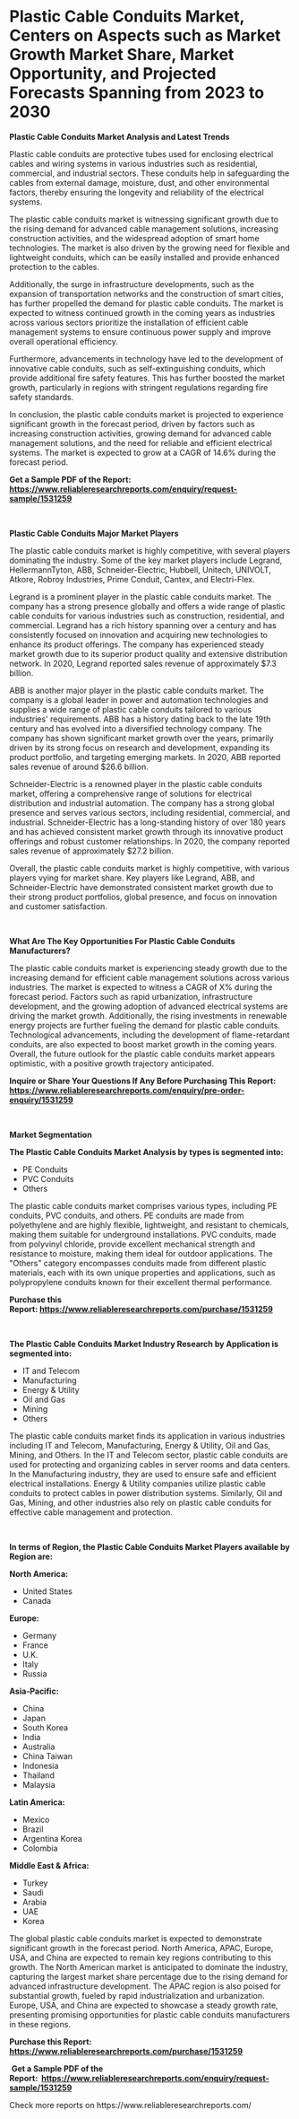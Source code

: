 <p><h1>Plastic Cable Conduits Market, Centers on Aspects such as Market Growth Market Share, Market Opportunity, and Projected Forecasts Spanning from 2023 to 2030</h1></p><p><strong>Plastic Cable Conduits Market Analysis and Latest Trends</strong></p>
<p><p>Plastic cable conduits are protective tubes used for enclosing electrical cables and wiring systems in various industries such as residential, commercial, and industrial sectors. These conduits help in safeguarding the cables from external damage, moisture, dust, and other environmental factors, thereby ensuring the longevity and reliability of the electrical systems.</p><p>The plastic cable conduits market is witnessing significant growth due to the rising demand for advanced cable management solutions, increasing construction activities, and the widespread adoption of smart home technologies. The market is also driven by the growing need for flexible and lightweight conduits, which can be easily installed and provide enhanced protection to the cables.</p><p>Additionally, the surge in infrastructure developments, such as the expansion of transportation networks and the construction of smart cities, has further propelled the demand for plastic cable conduits. The market is expected to witness continued growth in the coming years as industries across various sectors prioritize the installation of efficient cable management systems to ensure continuous power supply and improve overall operational efficiency.</p><p>Furthermore, advancements in technology have led to the development of innovative cable conduits, such as self-extinguishing conduits, which provide additional fire safety features. This has further boosted the market growth, particularly in regions with stringent regulations regarding fire safety standards.</p><p>In conclusion, the plastic cable conduits market is projected to experience significant growth in the forecast period, driven by factors such as increasing construction activities, growing demand for advanced cable management solutions, and the need for reliable and efficient electrical systems. The market is expected to grow at a CAGR of 14.6% during the forecast period.</p></p>
<p><strong>Get a Sample PDF of the Report:&nbsp; <a href="https://www.reliableresearchreports.com/enquiry/request-sample/1531259">https://www.reliableresearchreports.com/enquiry/request-sample/1531259</a></strong></p>
<p>&nbsp;</p>
<p><strong>Plastic Cable Conduits Major Market Players</strong></p>
<p><p>The plastic cable conduits market is highly competitive, with several players dominating the industry. Some of the key market players include Legrand, HellermannTyton, ABB, Schneider-Electric, Hubbell, Unitech, UNIVOLT, Atkore, Robroy Industries, Prime Conduit, Cantex, and Electri-Flex.</p><p>Legrand is a prominent player in the plastic cable conduits market. The company has a strong presence globally and offers a wide range of plastic cable conduits for various industries such as construction, residential, and commercial. Legrand has a rich history spanning over a century and has consistently focused on innovation and acquiring new technologies to enhance its product offerings. The company has experienced steady market growth due to its superior product quality and extensive distribution network. In 2020, Legrand reported sales revenue of approximately $7.3 billion.</p><p>ABB is another major player in the plastic cable conduits market. The company is a global leader in power and automation technologies and supplies a wide range of plastic cable conduits tailored to various industries' requirements. ABB has a history dating back to the late 19th century and has evolved into a diversified technology company. The company has shown significant market growth over the years, primarily driven by its strong focus on research and development, expanding its product portfolio, and targeting emerging markets. In 2020, ABB reported sales revenue of around $26.6 billion.</p><p>Schneider-Electric is a renowned player in the plastic cable conduits market, offering a comprehensive range of solutions for electrical distribution and industrial automation. The company has a strong global presence and serves various sectors, including residential, commercial, and industrial. Schneider-Electric has a long-standing history of over 180 years and has achieved consistent market growth through its innovative product offerings and robust customer relationships. In 2020, the company reported sales revenue of approximately $27.2 billion.</p><p>Overall, the plastic cable conduits market is highly competitive, with various players vying for market share. Key players like Legrand, ABB, and Schneider-Electric have demonstrated consistent market growth due to their strong product portfolios, global presence, and focus on innovation and customer satisfaction.</p></p>
<p>&nbsp;</p>
<p><strong>What Are The Key Opportunities For Plastic Cable Conduits Manufacturers?</strong></p>
<p><p>The plastic cable conduits market is experiencing steady growth due to the increasing demand for efficient cable management solutions across various industries. The market is expected to witness a CAGR of X% during the forecast period. Factors such as rapid urbanization, infrastructure development, and the growing adoption of advanced electrical systems are driving the market growth. Additionally, the rising investments in renewable energy projects are further fueling the demand for plastic cable conduits. Technological advancements, including the development of flame-retardant conduits, are also expected to boost market growth in the coming years. Overall, the future outlook for the plastic cable conduits market appears optimistic, with a positive growth trajectory anticipated.</p></p>
<p><strong>Inquire or Share Your Questions If Any Before Purchasing This Report: <a href="https://www.reliableresearchreports.com/enquiry/pre-order-enquiry/1531259">https://www.reliableresearchreports.com/enquiry/pre-order-enquiry/1531259</a></strong></p>
<p>&nbsp;</p>
<p><strong>Market Segmentation</strong></p>
<p><strong>The Plastic Cable Conduits Market Analysis by types is segmented into:</strong></p>
<p><ul><li>PE Conduits</li><li>PVC Conduits</li><li>Others</li></ul></p>
<p><p>The plastic cable conduits market comprises various types, including PE conduits, PVC conduits, and others. PE conduits are made from polyethylene and are highly flexible, lightweight, and resistant to chemicals, making them suitable for underground installations. PVC conduits, made from polyvinyl chloride, provide excellent mechanical strength and resistance to moisture, making them ideal for outdoor applications. The "Others" category encompasses conduits made from different plastic materials, each with its own unique properties and applications, such as polypropylene conduits known for their excellent thermal performance.</p></p>
<p><strong>Purchase this Report:&nbsp;<a href="https://www.reliableresearchreports.com/purchase/1531259">https://www.reliableresearchreports.com/purchase/1531259</a></strong></p>
<p>&nbsp;</p>
<p><strong>The Plastic Cable Conduits Market Industry Research by Application is segmented into:</strong></p>
<p><ul><li>IT and Telecom</li><li>Manufacturing</li><li>Energy & Utility</li><li>Oil and Gas</li><li>Mining</li><li>Others</li></ul></p>
<p><p>The plastic cable conduits market finds its application in various industries including IT and Telecom, Manufacturing, Energy & Utility, Oil and Gas, Mining, and Others. In the IT and Telecom sector, plastic cable conduits are used for protecting and organizing cables in server rooms and data centers. In the Manufacturing industry, they are used to ensure safe and efficient electrical installations. Energy & Utility companies utilize plastic cable conduits to protect cables in power distribution systems. Similarly, Oil and Gas, Mining, and other industries also rely on plastic cable conduits for effective cable management and protection.</p></p>
<p>&nbsp;</p>
<p><strong>In terms of Region, the Plastic Cable Conduits Market Players available by Region are:</strong></p>
<p>
    <p> <strong> North America: </strong>
        <ul>
            <li>United States</li>
            <li>Canada</li>
        </ul>
        </p> 
    <p> <strong> Europe: </strong>
        <ul>
            <li>Germany</li>
            <li>France</li>
            <li>U.K.</li>
            <li>Italy</li>
            <li>Russia</li>
        </ul>
        </p> 
    <p> <strong> Asia-Pacific: </strong>
        <ul>
            <li>China</li>
            <li>Japan</li>
            <li>South Korea</li>
            <li>India</li>
            <li>Australia</li>
            <li>China Taiwan</li>
            <li>Indonesia</li>
            <li>Thailand</li>
            <li>Malaysia</li>
        </ul>
        </p> 
    <p> <strong> Latin America: </strong>
        <ul>
            <li>Mexico</li>
            <li>Brazil</li>
            <li>Argentina Korea</li>
            <li>Colombia</li>
        </ul>
        </p> 
    <p> <strong> Middle East & Africa: </strong>
        <ul>
            <li>Turkey</li>
            <li>Saudi</li>
            <li>Arabia</li>
            <li>UAE</li>
            <li>Korea</li>
        </ul>
    </p>
    </p>
<p><p>The global plastic cable conduits market is expected to demonstrate significant growth in the forecast period. North America, APAC, Europe, USA, and China are expected to remain key regions contributing to this growth. The North American market is anticipated to dominate the industry, capturing the largest market share percentage due to the rising demand for advanced infrastructure development. The APAC region is also poised for substantial growth, fueled by rapid industrialization and urbanization. Europe, USA, and China are expected to showcase a steady growth rate, presenting promising opportunities for plastic cable conduits manufacturers in these regions.</p></p>
<p><strong>Purchase this Report: <a href="https://www.reliableresearchreports.com/purchase/1531259">https://www.reliableresearchreports.com/purchase/1531259</a></strong></p>
<p>&nbsp;<strong>Get a Sample PDF of the Report:&nbsp;&nbsp;<a href="https://www.reliableresearchreports.com/enquiry/request-sample/1531259">https://www.reliableresearchreports.com/enquiry/request-sample/1531259</a></strong></p>
<p><strong></strong></p>
<p>Check more reports on https://www.reliableresearchreports.com/</p>